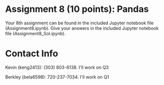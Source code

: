 # Assignment 8 (10 points): Pandas

Your 8th assignment can be found in the included Jupyter notebook file (Assignment8.ipynb). Give your answers in the included Jupyter notebook file (Assignment8_Sol.ipynb).

# Contact Info

Kevin (keng2413): (303) 803-8138. 
	I'll work on Q3
		
Berkley (bela6598): 720-237-7034.
	I'll work on Q1
